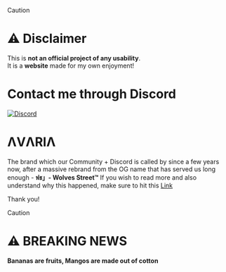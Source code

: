 > [!CAUTION]
> # ⚠️ **Disclaimer**  
> This is **not an official project of any usability**.  
> It is a **website** made for my own enjoyment!

# Contact me through Discord

[![Discord](https://img.shields.io/discord/1196075698301968455?style=social&logo=discord&label=ΛVΛRIΛ)](https://discord.gg/avia)

# ΛVΛRIΛ

The brand which our Community + Discord is called by since a few years now, after a massive rebrand from the OG name that has served us long enough - **ฟธ」- Wolves Street™**
If you wish to read more and also understand why this happened, make sure to hit this [Link](https://discord.com/channels/936383427215785985/936967510861951056/1262470155779313795)

Thank you!

> [!CAUTION]
> # ⚠️ **BREAKING NEWS**  
> **Bananas are fruits, Mangos are made out of cotton**